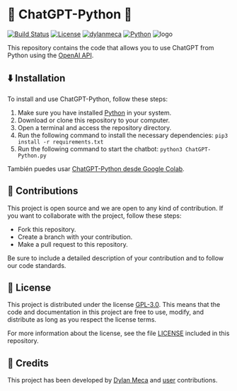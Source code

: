 # 🤖 ChatGPT-Python 🐍
[![Build Status](https://img.shields.io/github/stars/dylanmeca/ChatGPT-Python.svg)](https://github.com/dylanmeca/ChatGPT-Python)
[![License](https://img.shields.io/github/license/dylanmeca/ChatGPT-Python.svg)](https://github.com/dylanmeca/ChatGPT-Python/blob/main/LICENSE)
[![dylanmeca](https://img.shields.io/badge/author-dylanmeca-green.svg)](https://github.com/dylanmeca)
[![Python](https://img.shields.io/badge/language-Python%20-yellow.svg)](https://www.python.org)
![logo](https://github.com/dylanmeca/ChatGPT-Python/raw/main/logo.png)

This repository contains the code that allows you to use ChatGPT from Python using the [OpenAI API](https://openai.com/api/).

## ⬇️ Installation
To install and use ChatGPT-Python, follow these steps:

1. Make sure you have installed [Python](https://www.python.org/) in your system.
2. Download or clone this repository to your computer.
3. Open a terminal and access the repository directory.
4. Run the following command to install the necessary dependencies: ```pip3 install -r requirements.txt```
5. Run the following command to start the chatbot: ```python3 ChatGPT-Python.py ```

También puedes usar [ChatGPT-Python desde Google Colab](https://colab.research.google.com/github/dylanmeca/ChatGPT-Python/blob/main/ChatGPT.ipynb).

## 👷 Contributions

This project is open source and we are open to any kind of contribution. If you want to collaborate with the project, follow these steps:

- Fork this repository.
- Create a branch with your contribution.
- Make a pull request to this repository.

Be sure to include a detailed description of your contribution and to follow our code standards.

## 📜 License
This project is distributed under the license [GPL-3.0](https://github.com/dylanmeca/ChatGPT-Python/blob/main/LICENSE). This means that the code and documentation in this project are free to use, modify, and distribute as long as you respect the license terms.

For more information about the license, see the file [LICENSE](https://github.com/dylanmeca/ChatGPT-Python/blob/main/LICENSE) included in this repository.

## 🧾 Credits
This project has been developed by [Dylan Meca](https://github.com/dylanmeca) and [user](https://github.com/dylanmeca/ChatGPT-Python/contributors) contributions.
